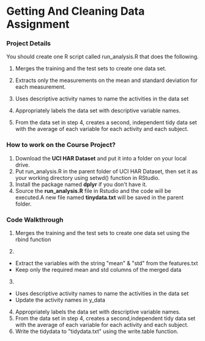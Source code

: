 # Getting And Cleaning Data Assignment


### Project Details
You should create one R script called run_analysis.R that does the following. 

1. Merges the training and the test sets to create one data set.

2. Extracts only the measurements on the mean and standard deviation for each measurement. 

3. Uses descriptive activity names to name the activities in the data set

4. Appropriately labels the data set with descriptive variable names. 

5. From the data set in step 4, creates a second, independent tidy data set with the average of each variable for each activity and each subject.

### How to work on the Course Project?
1. Download the **UCI HAR Dataset** and put it into a folder on your local drive.
2. Put run_analysis.R in the parent folder of UCI HAR Dataset, then set it as your working directory using setwd() function in RStudio.
3. Install the package named **dplyr** if you don't have it.
4. Source the **run_analysis.R** file in Rstudio and the code will be executed.A new file named **tinydata.txt** will be saved in the parent folder.

### Code Walkthrough
1. Merges the training and the test sets to create one data set using the rbind function

2.

+ Extract the variables with the string "mean" & "std" from the features.txt
+ Keep only the required mean and std columns of the merged data
3.

+ Uses descriptive activity names to name the activities in the data set
+ Update the activity names in y_data
4. Appropriately labels the data set with descriptive variable names.
5. From the data set in step 4, creates a second,independent tidy data set with the average of each variable for each activity and each subject. 
6. Write the tidydata to "tidydata.txt" using the write.table function.